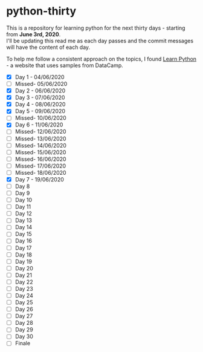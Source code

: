 # python-thirty

This is a repository for learning python for the next thirty days - starting from **June 3rd, 2020**.\
I'll be updating this read me as each day passes and the commit messages will have the content of each day.

To help me follow a consistent approach on the topics, I found [Learn Python](https://www.learnpython.org) - a website that uses samples from DataCamp.

- [x] Day 1 - 04/06/2020
- [ ] Missed- 05/06/2020
- [x] Day 2 - 06/06/2020
- [x] Day 3 - 07/06/2020
- [x] Day 4 - 08/06/2020
- [x] Day 5 - 09/06/2020
- [ ] Missed- 10/06/2020
- [x] Day 6 - 11/06/2020
- [ ] Missed- 12/06/2020
- [ ] Missed- 13/06/2020
- [ ] Missed- 14/06/2020
- [ ] Missed- 15/06/2020
- [ ] Missed- 16/06/2020
- [ ] Missed- 17/06/2020
- [ ] Missed- 18/06/2020
- [x] Day 7 - 19/06/2020
- [ ] Day 8
- [ ] Day 9
- [ ] Day 10
- [ ] Day 11
- [ ] Day 12
- [ ] Day 13
- [ ] Day 14
- [ ] Day 15
- [ ] Day 16
- [ ] Day 17
- [ ] Day 18
- [ ] Day 19
- [ ] Day 20
- [ ] Day 21
- [ ] Day 22
- [ ] Day 23
- [ ] Day 24
- [ ] Day 25
- [ ] Day 26
- [ ] Day 27
- [ ] Day 28
- [ ] Day 29
- [ ] Day 30
- [ ] Finale
